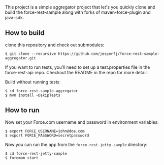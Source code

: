 This project is a simple aggregator project that let's you quickly clone and build the force-rest-sample along with forks of maven-force-plugin and java-sdk.

## How to build

clone this repository and check out submodules:

    $ git clone --recursive https://github.com/jesperfj/force-rest-sample-aggregator.git

If you want to run tests, you'll need to set up a test.properties file in the force-rest-api repo. Checkout the README in the repo for more detail.

Build without running tests:

    $ cd force-rest-sample-aggregator
    $ mvn install -DskipTests

## How to run

Now set your Force.com username and password in environment variables:

    $ export FORCE_USERNAME=john@doe.com
    $ export FORCE_PASSWORD=secretpassword

Now you can run the app from the `force-rest-jetty-sample` directory:

    $ cd force-rest-jetty-sample
    $ foreman start
